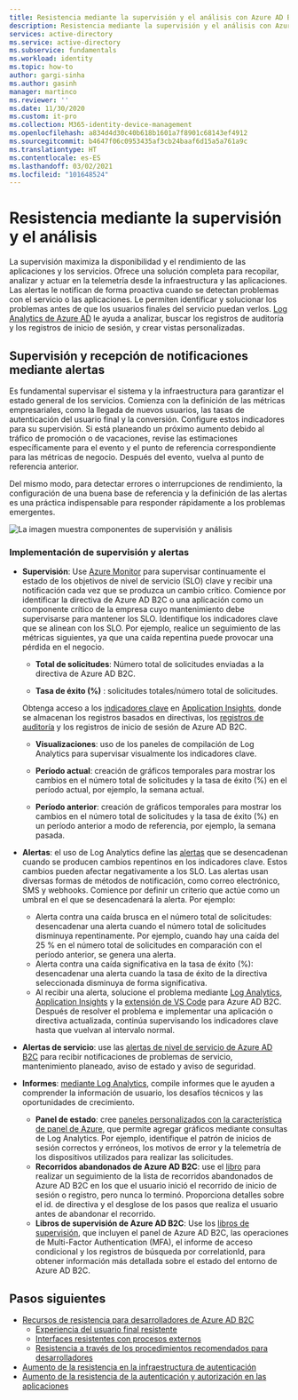 ```yaml
---
title: Resistencia mediante la supervisión y el análisis con Azure AD B2C | Microsoft Docs
description: Resistencia mediante la supervisión y el análisis con Azure AD B2C
services: active-directory
ms.service: active-directory
ms.subservice: fundamentals
ms.workload: identity
ms.topic: how-to
author: gargi-sinha
ms.author: gasinh
manager: martinco
ms.reviewer: ''
ms.date: 11/30/2020
ms.custom: it-pro
ms.collection: M365-identity-device-management
ms.openlocfilehash: a834d4d30c40b618b1601a7f8901c68143ef4912
ms.sourcegitcommit: b4647f06c0953435af3cb24baaf6d15a5a761a9c
ms.translationtype: HT
ms.contentlocale: es-ES
ms.lasthandoff: 03/02/2021
ms.locfileid: "101648524"
---
```

# <a name="resilience-through-monitoring-and-analytics"></a>Resistencia mediante la supervisión y el análisis

La supervisión maximiza la disponibilidad y el rendimiento de las aplicaciones y los servicios. Ofrece una solución completa para recopilar, analizar y actuar en la telemetría desde la infraestructura y las aplicaciones. Las alertas le notifican de forma proactiva cuando se detectan problemas con el servicio o las aplicaciones. Le permiten identificar y solucionar los problemas antes de que los usuarios finales del servicio puedan verlos. [Log Analytics de Azure AD](https://azure.microsoft.com/services/monitor/?OCID=AID2100131_SEM_6d16332c03501fc9c1f46c94726d2264:G:s&ef_id=6d16332c03501fc9c1f46c94726d2264:G:s&msclkid=6d16332c03501fc9c1f46c94726d2264#features) le ayuda a analizar, buscar los registros de auditoría y los registros de inicio de sesión, y crear vistas personalizadas.

## <a name="monitor-and-get-notified-through-alerts"></a>Supervisión y recepción de notificaciones mediante alertas

Es fundamental supervisar el sistema y la infraestructura para garantizar el estado general de los servicios. Comienza con la definición de las métricas empresariales, como la llegada de nuevos usuarios, las tasas de autenticación del usuario final y la conversión. Configure estos indicadores para su supervisión. Si está planeando un próximo aumento debido al tráfico de promoción o de vacaciones, revise las estimaciones específicamente para el evento y el punto de referencia correspondiente para las métricas de negocio. Después del evento, vuelva al punto de referencia anterior.

Del mismo modo, para detectar errores o interrupciones de rendimiento, la configuración de una buena base de referencia y la definición de las alertas es una práctica indispensable para responder rápidamente a los problemas emergentes.

![La imagen muestra componentes de supervisión y análisis](media/resilience-with-monitoring-alerting/monitoring-analytics-architecture.png)

### <a name="how-to-implement-monitoring-and-alerting"></a>Implementación de supervisión y alertas

- **Supervisión**: Use [Azure Monitor](../../active-directory-b2c/azure-monitor.md) para supervisar continuamente el estado de los objetivos de nivel de servicio (SLO) clave y recibir una notificación cada vez que se produzca un cambio crítico. Comience por identificar la directiva de Azure AD B2C o una aplicación como un componente crítico de la empresa cuyo mantenimiento debe supervisarse para mantener los SLO. Identifique los indicadores clave que se alinean con los SLO.
Por ejemplo, realice un seguimiento de las métricas siguientes, ya que una caída repentina puede provocar una pérdida en el negocio.

  - **Total de solicitudes**: Número total de solicitudes enviadas a la directiva de Azure AD B2C.

  - **Tasa de éxito (%)** : solicitudes totales/número total de solicitudes.

  Obtenga acceso a los [indicadores clave](../../active-directory-b2c/view-audit-logs.md) en [Application Insights](../../active-directory-b2c/analytics-with-application-insights.md), donde se almacenan los registros basados en directivas, los [registros de auditoría](../../active-directory-b2c/analytics-with-application-insights.md) y los registros de inicio de sesión de Azure AD B2C.  

   - **Visualizaciones**: uso de los paneles de compilación de Log Analytics para supervisar visualmente los indicadores clave.

   - **Período actual**: creación de gráficos temporales para mostrar los cambios en el número total de solicitudes y la tasa de éxito (%) en el período actual, por ejemplo, la semana actual.

   - **Período anterior**: creación de gráficos temporales para mostrar los cambios en el número total de solicitudes y la tasa de éxito (%) en un período anterior a modo de referencia, por ejemplo, la semana pasada.

- **Alertas**: el uso de Log Analytics define las [alertas](../../azure-monitor/alerts/alerts-log.md) que se desencadenan cuando se producen cambios repentinos en los indicadores clave. Estos cambios pueden afectar negativamente a los SLO. Las alertas usan diversas formas de métodos de notificación, como correo electrónico, SMS y webhooks. Comience por definir un criterio que actúe como un umbral en el que se desencadenará la alerta. Por ejemplo:
  - Alerta contra una caída brusca en el número total de solicitudes: desencadenar una alerta cuando el número total de solicitudes disminuya repentinamente. Por ejemplo, cuando hay una caída del 25 % en el número total de solicitudes en comparación con el período anterior, se genera una alerta.  
  - Alerta contra una caída significativa en la tasa de éxito (%): desencadenar una alerta cuando la tasa de éxito de la directiva seleccionada disminuya de forma significativa.
  - Al recibir una alerta, solucione el problema mediante [Log Analytics](../reports-monitoring/howto-install-use-log-analytics-views.md), [Application Insights](../../active-directory-b2c/troubleshoot-with-application-insights.md) y la [extensión de VS Code](https://marketplace.visualstudio.com/items?itemName=AzureADB2CTools.aadb2c) para Azure AD B2C. Después de resolver el problema e implementar una aplicación o directiva actualizada, continúa supervisando los indicadores clave hasta que vuelvan al intervalo normal.

- **Alertas de servicio**: use las [alertas de nivel de servicio de Azure AD B2C](../../service-health/service-health-overview.md) para recibir notificaciones de problemas de servicio, mantenimiento planeado, aviso de estado y aviso de seguridad.

- **Informes**: [mediante Log Analytics](../reports-monitoring/howto-integrate-activity-logs-with-log-analytics.md), compile informes que le ayuden a comprender la información de usuario, los desafíos técnicos y las oportunidades de crecimiento.
  - **Panel de estado**: cree [paneles personalizados con la característica de panel de Azure](../../azure-monitor/app/tutorial-app-dashboards.md), que permite agregar gráficos mediante consultas de Log Analytics. Por ejemplo, identifique el patrón de inicios de sesión correctos y erróneos, los motivos de error y la telemetría de los dispositivos utilizados para realizar las solicitudes.
  - **Recorridos abandonados de Azure AD B2C**: use el [libro](https://github.com/azure-ad-b2c/siem#list-of-abandon-journeys) para realizar un seguimiento de la lista de recorridos abandonados de Azure AD B2C en los que el usuario inició el recorrido de inicio de sesión o registro, pero nunca lo terminó. Proporciona detalles sobre el id. de directiva y el desglose de los pasos que realiza el usuario antes de abandonar el recorrido.
  - **Libros de supervisión de Azure AD B2C**: Use los [libros de supervisión](https://github.com/azure-ad-b2c/siem), que incluyen el panel de Azure AD B2C, las operaciones de Multi-Factor Authentication (MFA), el informe de acceso condicional y los registros de búsqueda por correlationId, para obtener información más detallada sobre el estado del entorno de Azure AD B2C.
  
## <a name="next-steps"></a>Pasos siguientes

- [Recursos de resistencia para desarrolladores de Azure AD B2C](resilience-b2c.md)
  - [Experiencia del usuario final resistente](resilient-end-user-experience.md)
  - [Interfaces resistentes con procesos externos](resilient-external-processes.md)
  - [Resistencia a través de los procedimientos recomendados para desarrolladores](resilience-b2c-developer-best-practices.md)
- [Aumento de la resistencia en la infraestructura de autenticación](resilience-in-infrastructure.md)
- [Aumento de la resistencia de la autenticación y autorización en las aplicaciones](resilience-app-development-overview.md)